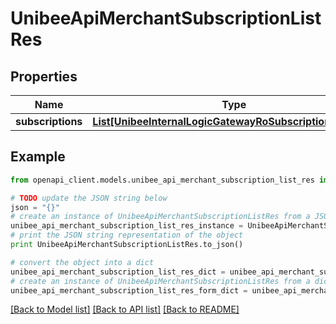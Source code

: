 # UnibeeApiMerchantSubscriptionListRes


## Properties

Name | Type | Description | Notes
------------ | ------------- | ------------- | -------------
**subscriptions** | [**List[UnibeeInternalLogicGatewayRoSubscriptionDetailVo]**](UnibeeInternalLogicGatewayRoSubscriptionDetailVo.md) | Subscriptions | [optional] 

## Example

```python
from openapi_client.models.unibee_api_merchant_subscription_list_res import UnibeeApiMerchantSubscriptionListRes

# TODO update the JSON string below
json = "{}"
# create an instance of UnibeeApiMerchantSubscriptionListRes from a JSON string
unibee_api_merchant_subscription_list_res_instance = UnibeeApiMerchantSubscriptionListRes.from_json(json)
# print the JSON string representation of the object
print UnibeeApiMerchantSubscriptionListRes.to_json()

# convert the object into a dict
unibee_api_merchant_subscription_list_res_dict = unibee_api_merchant_subscription_list_res_instance.to_dict()
# create an instance of UnibeeApiMerchantSubscriptionListRes from a dict
unibee_api_merchant_subscription_list_res_form_dict = unibee_api_merchant_subscription_list_res.from_dict(unibee_api_merchant_subscription_list_res_dict)
```
[[Back to Model list]](../README.md#documentation-for-models) [[Back to API list]](../README.md#documentation-for-api-endpoints) [[Back to README]](../README.md)


